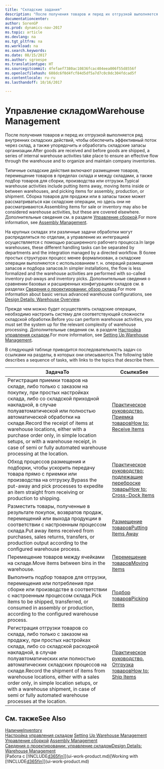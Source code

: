 ```yaml
---
title: "Складские задания"
description: "После получения товаров и перед их отгрузкой выполняется ряд внутренних складских действий, чтобы обеспечить эффективный поток через склад, а также упорядочить и обработать складские запасы организации."
documentationcenter: 
author: SorenGP
ms.prod: dynamics-nav-2017
ms.topic: article
ms.devlang: na
ms.tgt_pltfrm: na
ms.workload: na
ms.search.keywords: 
ms.date: 08/15/2017
ms.author: sgroespe
ms.translationtype: HT
ms.sourcegitcommit: 4fefaef7380ac10836fcac404eea006f55d8556f
ms.openlocfilehash: 608dc6f0d4fcf84d5df5a7d7c0c0dc304fdcad5f
ms.contentlocale: ru-ru
ms.lasthandoff: 10/16/2017

---
```

# <a name="warehouse-management"></a><span data-ttu-id="a5a85-103">Управление складом</span><span class="sxs-lookup"><span data-stu-id="a5a85-103">Warehouse Management</span></span>
<span data-ttu-id="a5a85-104">После получения товаров и перед их отгрузкой выполняется ряд внутренних складских действий, чтобы обеспечить эффективный поток через склад, а также упорядочить и обработать складские запасы организации.</span><span class="sxs-lookup"><span data-stu-id="a5a85-104">After goods are received and before goods are shipped, a series of internal warehouse activities take place to ensure an effective flow through the warehouse and to organize and maintain company inventories.</span></span>

<span data-ttu-id="a5a85-105">Типичные складские действия включают размещение товаров, перемещение товаров в пределах склада и между складами, а также подбор товаров для сборки, производства или отгрузки.</span><span class="sxs-lookup"><span data-stu-id="a5a85-105">Typical warehouse activities include putting items away, moving items inside or between warehouses, and picking items for assembly, production, or shipment.</span></span> <span data-ttu-id="a5a85-106">Сборка товаров для продажи или в запасы также может рассматриваться как складские операции, но здесь они не рассматриваются.</span><span class="sxs-lookup"><span data-stu-id="a5a85-106">Assembling items for sale or inventory may also be considered warehouse activities, but these are covered elsewhere.</span></span> <span data-ttu-id="a5a85-107">Дополнительные сведения см. в разделе [Управление сборкой](assembly-assemble-items.md).</span><span class="sxs-lookup"><span data-stu-id="a5a85-107">For more information, see [Assembly Management](assembly-assemble-items.md).</span></span>  

<span data-ttu-id="a5a85-108">На крупных складах эти различные задачи обработки могут распределяться по отделам, а управление их интеграцией осуществляется с помощью расширенного рабочего процесса.</span><span class="sxs-lookup"><span data-stu-id="a5a85-108">In large warehouses, these different handling tasks can be separated by departments and the integration managed by a directed workflow.</span></span> <span data-ttu-id="a5a85-109">В более простых структурах процесс менее формализован, а складские операции выполняются с использованием т. н. операций размещения запасов и подбора запасов.</span><span class="sxs-lookup"><span data-stu-id="a5a85-109">In simpler installations, the flow is less formalized and the warehouse activities are performed with so-called inventory put-aways and inventory picks.</span></span> <span data-ttu-id="a5a85-110">Дополнительные сведения о сравнении базовых и расширенных конфигурациях складов см. в разделах [Сведения о проектировании: обзор склада](design-details-warehouse-overview.md).</span><span class="sxs-lookup"><span data-stu-id="a5a85-110">For more information about basic versus advanced warehouse configurations, see [Design Details: Warehouse Overview](design-details-warehouse-overview.md).</span></span>

<span data-ttu-id="a5a85-111">Прежде чем можно будет осуществлять складские операции, необходимо настроить систему для соответствующей сложности складской обработки.</span><span class="sxs-lookup"><span data-stu-id="a5a85-111">Before you can perform warehouse activities, you must set the system up for the relevant complexity of warehouse processing.</span></span> <span data-ttu-id="a5a85-112">Дополнительные сведения см. в разделе [Настройка управления складом](warehouse-setup-warehouse.md).</span><span class="sxs-lookup"><span data-stu-id="a5a85-112">For more information, see [Setting Up Warehouse Management](warehouse-setup-warehouse.md).</span></span>

 <span data-ttu-id="a5a85-113">В следующей таблице приводится последовательность задач со ссылками на разделы, в которых они описываются.</span><span class="sxs-lookup"><span data-stu-id="a5a85-113">The following table describes a sequence of tasks, with links to the topics that describe them.</span></span>   

|<span data-ttu-id="a5a85-114">**Задача**</span><span class="sxs-lookup"><span data-stu-id="a5a85-114">**To**</span></span>|<span data-ttu-id="a5a85-115">**Ссылка**</span><span class="sxs-lookup"><span data-stu-id="a5a85-115">**See**</span></span>|  
|------------|-------------|  
|<span data-ttu-id="a5a85-116">Регистрация приемки товаров на складе, либо только с заказом на покупку, при простых настройках склада, либо со складской приходной накладной, в случае полуавтоматической или полностью автоматической обработки на складе.</span><span class="sxs-lookup"><span data-stu-id="a5a85-116">Record the receipt of items at warehouse locations, either with a purchase order only, in simple location setups, or with a warehouse receipt, in case of semi or fully automated warehouse processing at the location.</span></span>|[<span data-ttu-id="a5a85-117">Практическое руководство. Приемка товаров</span><span class="sxs-lookup"><span data-stu-id="a5a85-117">How to: Receive Items</span></span>](warehouse-how-receive-items.md)|
|<span data-ttu-id="a5a85-118">Обход процессов размещения и подборки, чтобы ускорить передачу товара прямо с приемки или производства на отгрузку.</span><span class="sxs-lookup"><span data-stu-id="a5a85-118">Bypass the put-away and pick processes to expedite an item straight from receiving or production to shipping.</span></span>|[<span data-ttu-id="a5a85-119">Практическое руководство: подлежащие переброске товары</span><span class="sxs-lookup"><span data-stu-id="a5a85-119">How to: Cross-Dock Items</span></span>](warehouse-how-to-cross-dock-items.md)|    
|<span data-ttu-id="a5a85-120">Разместить товары, полученные в результате покупок, возвратов продаж, перемещений или выхода продукции в соответствии с настроенным процессом склада.</span><span class="sxs-lookup"><span data-stu-id="a5a85-120">Put away items received from purchases, sales returns, transfers, or production output according to the configured warehouse process.</span></span>|[<span data-ttu-id="a5a85-121">Размещение товаров</span><span class="sxs-lookup"><span data-stu-id="a5a85-121">Putting Items Away</span></span>](warehouse-put-away-items.md)|
|<span data-ttu-id="a5a85-122">Перемещение товаров между ячейками на складе.</span><span class="sxs-lookup"><span data-stu-id="a5a85-122">Move items between bins in the warehouse.</span></span>|[<span data-ttu-id="a5a85-123">Перемещение товаров</span><span class="sxs-lookup"><span data-stu-id="a5a85-123">Moving Items</span></span>](warehouse-move-items.md)|
|<span data-ttu-id="a5a85-124">Выполнить подбор товаров для отгрузки, перемещения или потребления при сборке или производстве в соответствии с настроенным процессом склада.</span><span class="sxs-lookup"><span data-stu-id="a5a85-124">Pick items to be shipped, transferred, or consumed in assembly or production, according to the configured warehouse process.</span></span>|[<span data-ttu-id="a5a85-125">Подбор товаров</span><span class="sxs-lookup"><span data-stu-id="a5a85-125">Picking Items</span></span>](warehouse-pick-items.md)|
|<span data-ttu-id="a5a85-126">Регистрация отгрузки товаров со склада, либо только с заказом на продажу, при простых настройках склада, либо со складской расходной накладной, в случае полуавтоматических или полностью автоматических складских процессов на складе.</span><span class="sxs-lookup"><span data-stu-id="a5a85-126">Record the shipment of items from warehouse locations, either with a sales order only, in simple location setups, or with a warehouse shipment, in case of semi or fully automated warehouse processes at the location.</span></span>|[<span data-ttu-id="a5a85-127">Практическое руководство. Отгрузка товаров</span><span class="sxs-lookup"><span data-stu-id="a5a85-127">How to: Ship Items</span></span>](warehouse-how-ship-items.md)|  

## <a name="see-also"></a><span data-ttu-id="a5a85-128">См. также</span><span class="sxs-lookup"><span data-stu-id="a5a85-128">See Also</span></span>  
 [<span data-ttu-id="a5a85-129">Наличие</span><span class="sxs-lookup"><span data-stu-id="a5a85-129">Inventory</span></span>](inventory-manage-inventory.md)  
 <span data-ttu-id="a5a85-130">[Настройка управления складом](warehouse-setup-warehouse.md)   </span><span class="sxs-lookup"><span data-stu-id="a5a85-130">[Setting Up Warehouse Management](warehouse-setup-warehouse.md)   </span></span>  
 <span data-ttu-id="a5a85-131">[Управление сборкой](assembly-assemble-items.md)  </span><span class="sxs-lookup"><span data-stu-id="a5a85-131">[Assembly Management](assembly-assemble-items.md)  </span></span>  
[<span data-ttu-id="a5a85-132">Сведения о проектировании: управление складом</span><span class="sxs-lookup"><span data-stu-id="a5a85-132">Design Details: Warehouse Management</span></span>](design-details-warehouse-management.md)  
 <span data-ttu-id="a5a85-133">[Работа с [!INCLUDE[d365fin](includes/d365fin_md.md)]](ui-work-product.md)</span><span class="sxs-lookup"><span data-stu-id="a5a85-133">[Working with [!INCLUDE[d365fin](includes/d365fin_md.md)]](ui-work-product.md)</span></span>  

